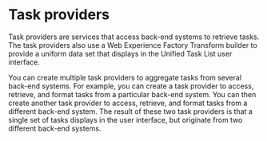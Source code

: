 # Task providers

Task providers are services that access back-end systems to retrieve tasks. The task providers also use a Web Experience Factory Transform builder to provide a uniform data set that displays in the Unified Task List user interface.

You can create multiple task providers to aggregate tasks from several back-end systems. For example, you can create a task provider to access, retrieve, and format tasks from a particular back-end system. You can then create another task provider to access, retrieve, and format tasks from a different back-end system. The result of these two task providers is that a single set of tasks displays in the user interface, but originate from two different back-end systems.


